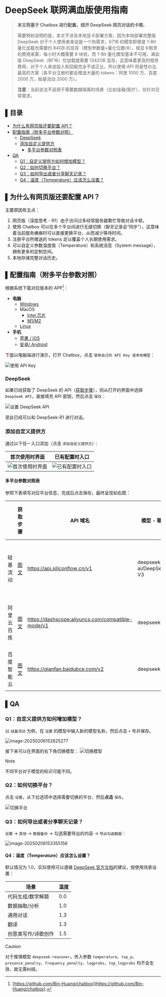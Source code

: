 # DeepSeek 联网满血版使用指南

> **本文将基于 Chatbox 进行配置，绕开 DeepSeek 网页对话的卡顿**。
>
> 需要特别说明的是，本文不涉及本地显卡部署方案，因为本地部署完整版 DeepSeek 对于个人使用者来说是一个伪需求，671B 的模型即便是 1-Bit 量化加载也需要约 84GB 的显存（模型参数量×量化位数/8），按显卡租赁的费用来算，每小时大概需要 8 块钱，而 1-Bit 量化模型基本不可用，满血版 DeepSeek（BF16）仅加载就需要 1342GB 显存，这意味着更高的租赁费用，对于个人来说投入和回报完全不成正比，所以使用 API 将是性价比最高的方案（各平台注册时都会赠送大量的 tokens：阿里 1000 万，百度 2000 万，硅基流动 2000 万）。
>
> **注意**：当前说法不适用于需要数据隔离的场景（比如金融/医疗），仅针对日常需求。

## ▌目录

- [为什么有网页版还要配置 API？](#为什么有网页版还要配置-api)
- [配置指南（附多平台参数对照）](#配置指南附多平台参数对照)
   - [DeepSeek](#deepseek)
   - [添加自定义提供方](#添加自定义提供方)
      - [多平台参数对照表](#多平台参数对照表)
- [QA](#qa)
   - [Q1：自定义提供方如何增加模型？](#q1自定义提供方如何增加模型)
   - [Q2：如何切换平台？](#q2如何切换平台)
   - [Q3：如何导出或者分享聊天记录？](#q3如何导出或者分享聊天记录)
   - [Q4：温度（Temperature）应该怎么设置？](#q4温度temperature应该怎么设置)

## ▌为什么有网页版还要配置 API？

主要原因有五点：

1. 网页版（深度思考 - R1）由于访问过多经常服务器繁忙导致对话卡顿。
2. 使用 Chatbox 可以在多个平台间进行无缝切换（聊天记录会“同步”），这意味着当前服务瘫痪时可以直接更换平台，从而减少等待时间。
3. 注册平台所赠送的 tokens 足以覆盖个人长期使用需求。
4. 可以自定义参数温度值（Temperature）和系统消息（System message），拥有更多的定制空间。
5. 本地存储完整对话历史。

## ▌配置指南（附多平台参数对照）

根据系统下载对应版本的 APP[^1]：

- **电脑**
  - [Windows](https://chatboxai.app/?c=download-windows)
  - MacOS
    - [Intel 芯片](https://chatboxai.app/?c=download-mac-intel)
    - [M1/M2](https://chatboxai.app/?c=download-mac-aarch)
  - [Linux](https://chatboxai.app/?c=download-linux)
- **手机**
  - [苹果 / IOS](https://apps.apple.com/app/chatbox-ai/id6471368056)
  - [安卓/ Android](https://chatboxai.app/install?download=android_apk)

[^1]: [https://github.com/Bin-Huang/chatbox](https://github.com/Bin-Huang/chatbox).

下面以电脑端进行演示，打开 Chatbox，点击 `使用自己的 API Key 或本地模型`：

![使用 API Key](./assets/image-20250206112612860.png)

### DeepSeek

如果已经获取了 DeepSeek 的 API（[获取步骤](./Deepseek%20API%20的获取与对话示例.md#-deepseek-官方)），则从打开的界面中选择 `DeepSeeK API`，直接填充 API 密钥，然后点击 `保存`：

![设置 DeepSeek API](./assets/image-20250206114220266.png)

至此已经可以和 DeepSeek-R1 进行对话。

### 添加自定义提供方

通过以下任一入口添加（点击 `添加自定义提供方`）：

| 首次使用时界面                                          | 已有配置时入口                                          |
| ------------------------------------------------------- | ------------------------------------------------------- |
| ![首次使用时界面](./assets/image-20250206112642637.png) | ![已有配置时入口](./assets/image-20250206120447013.png) |

#### 多平台参数对照表

参照下表填写对应平台信息，完成后点击保存，最终呈现如右图：

|            | 获取步骤                                                    | API 域名                                          | 模型 - 聊天             | 模型 - 推理             | 设置 - 推理                                              |
| ---------- | ----------------------------------------------------------- | ------------------------------------------------- | ----------------------- | ----------------------- | -------------------------------------------------------- |
| 硅基流动   | [图文](./Deepseek%20API%20的获取与对话示例.md#-硅基流动-)   | https://api.siliconflow.cn/v1                     | deepseek-ai/DeepSeek-V3 | deepseek-ai/DeepSeek-R1 | ![设置 - 硅基流动](./assets/image-20250206113805132.png) |
| 阿里云百炼 | [图文](./Deepseek%20API%20的获取与对话示例.md#-阿里云百炼-) | https://dashscope.aliyuncs.com/compatible-mode/v1 | deepseek-v3             | deepseek-r1             | ![设置 - 阿里云](./assets/image-20250206115713516.png)   |
| 百度智能云 | [图文](./Deepseek%20API%20的获取与对话示例.md#-百度智能云-) | https://qianfan.baidubce.com/v2                   | deepseek-v3             | deepseek-r1             | ![设置 - 百度](./assets/image-20250206120017418.png)     |

## ▌QA

### Q1：自定义提供方如何增加模型？

以 `硅基流动` 为例，在 `设置` 的模型中输入新的模型名称，然后点击 `+` 号并保存。

![image-20250206152625277](./assets/image-20250206152625277.png)

接下来可以在界面的右下角切换模型：
![切换模型](./assets/image-20250206152810904.png)

> [!note]
>
> 不同平台对于模型的标识可能不同。

### Q2：如何切换平台？

点击 `设置`，从下拉选项中选择需要切换的平台，然后**点击** `保存`。

![切换平台](./assets/image-20250206152431349.png)

### Q3：如何导出或者分享聊天记录？

`设置` -> `其他` -> `数据备份` -> 勾选需要导出的内容 -> `导出勾选数据`：

![image-20250206153355156](./assets/image-20250206153355156.png)

#### Q4：温度（Temperature）应该怎么设置？

默认情况为 1.0，实际使用可以遵循 [DeepSeek 官方文档](https://api-docs.deepseek.com/zh-cn/quick_start/parameter_settings)的建议，按使用场景设置：

| 场景                | 温度 |
| ------------------- | ---- |
| 代码生成/数学解题   | 0.0  |
| 数据抽取/分析       | 1.0  |
| 通用对话            | 1.3  |
| 翻译                | 1.3  |
| 创意类写作/诗歌创作 | 1.5  |

> [!CAUTION]
>
> 对于推理模型 `deepseek-reasoner`，传入参数 `temperature`、`top_p`、`presence_penalty`、`frequency_penalty`、`logprobs`、`top_logprobs` 均不会生效，故无需纠结。

